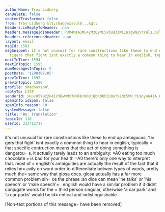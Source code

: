 ```yaml
---
authorName: Troy Lidberg
canDelete: false
contentTrasformed: false
from: Troy Lidberg &lt;shadowxsoul@...&gt;
headers.inReplyToHeader: .nan
headers.messageIdInHeader: PDM4MzA1MC4yMzQyMC5xbUB3ZWI1NzgwNy5tYWlsLnJlMy55YWhvby5jb20+
headers.referencesHeader: .nan
layout: email
msgId: 1593
msgSnippet: it s not unusual for rare constructions like these to end up ambiguous,
  tigers that fight isnt exactly a common thing to hear in english, typically that
nextInTime: 1594
nextInTopic: 1595
numMessagesInTopic: 9
postDate: '1290307105'
prevInTime: 1592
prevInTopic: 1590
profile: shadowxsoul
replyTo: LIST
senderId: xHuvH5Y9z2H4IV3EwWMx7NNFDrWOUjQbK0hhZUQofxZNC5WH_YL9oy4n4iA_0BsTdI6zqZhQMexzlAI3gVPQ0HwsoqoiXAe44_zG
spamInfo.isSpam: false
spamInfo.reason: '0'
systemMessage: false
title: 'Re: Translation'
topicId: 118
userId: 333712717
---
```


it's not unusual for rare constructions like these to end up ambiguous, 'ti=
gers that fight' isnt exactly a common thing to hear in english, typically =
that specific contruction means that the act of doing something is dangerou=
s. it actually rarely leads to an ambiguity:
=A0
eating too much chocolate =
is bad for your health
=A0
there's only one way to interpret that. most of =
english's ambiguities are actually the result of the fact that it relies he=
avily on word order to differentiate betwen types of words, pretty much the=
 same way that glosa does. glosa actually has a far more common problem sin=
ce the phrase :an dice can mean 'he talks' or 'his speech' or 'male speech'=
. english would have a similar problem if it didnt conjugate words for the =
third person singular, otherwise 'a car park' and 'a car parks' would be id=
entical and indistinguishable.


      

[Non-text portions of this message=
 have been removed]



